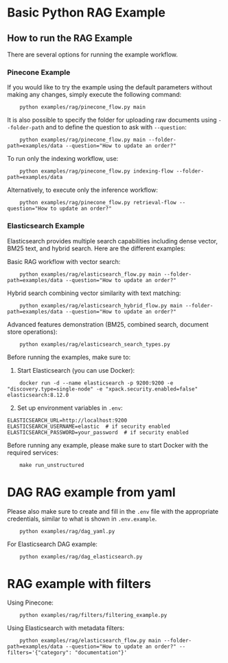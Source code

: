# Basic Python RAG Example

## How to run the RAG Example

There are several options for running the example workflow.

### Pinecone Example

If you would like to try the example using the default parameters without making any changes, simply execute the following command:

```
    python examples/rag/pinecone_flow.py main
```

It is also possible to specify the folder for uploading raw documents using `--folder-path` and to define the question to ask with `--question`:

```
    python examples/rag/pinecone_flow.py main --folder-path=examples/data --question="How to update an order?"
```

To run only the indexing workflow, use:

```
    python examples/rag/pinecone_flow.py indexing-flow --folder-path=examples/data
```

Alternatively, to execute only the inference workflow:

```
    python examples/rag/pinecone_flow.py retrieval-flow --question="How to update an order?"
```

### Elasticsearch Example

Elasticsearch provides multiple search capabilities including dense vector, BM25 text, and hybrid search. Here are the different examples:

Basic RAG workflow with vector search:
```
    python examples/rag/elasticsearch_flow.py main --folder-path=examples/data --question="How to update an order?"
```

Hybrid search combining vector similarity with text matching:
```
    python examples/rag/elasticsearch_hybrid_flow.py main --folder-path=examples/data --question="How to update an order?"
```

Advanced features demonstration (BM25, combined search, document store operations):
```
    python examples/rag/elasticsearch_search_types.py
```

Before running the examples, make sure to:
1. Start Elasticsearch (you can use Docker):
```
    docker run -d --name elasticsearch -p 9200:9200 -e "discovery.type=single-node" -e "xpack.security.enabled=false" elasticsearch:8.12.0
```

2. Set up environment variables in `.env`:
```
ELASTICSEARCH_URL=http://localhost:9200
ELASTICSEARCH_USERNAME=elastic  # if security enabled
ELASTICSEARCH_PASSWORD=your_password  # if security enabled
```

Before running any example, please make sure to start Docker with the required services:

```
    make run_unstructured
```

# DAG RAG example from yaml

Please also make sure to create and fill in the `.env` file with the appropriate credentials, similar to what is shown in `.env.example`.

```
    python examples/rag/dag_yaml.py
```

For Elasticsearch DAG example:
```
    python examples/rag/dag_elasticsearch.py
```

# RAG example with filters

Using Pinecone:
```
    python examples/rag/filters/filtering_example.py
```

Using Elasticsearch with metadata filters:
```
    python examples/rag/elasticsearch_flow.py main --folder-path=examples/data --question="How to update an order?" --filters='{"category": "documentation"}'
